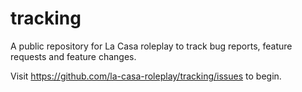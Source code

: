 # tracking
A public repository for La Casa roleplay to track bug reports, feature requests and feature changes.

Visit https://github.com/la-casa-roleplay/tracking/issues to begin.
